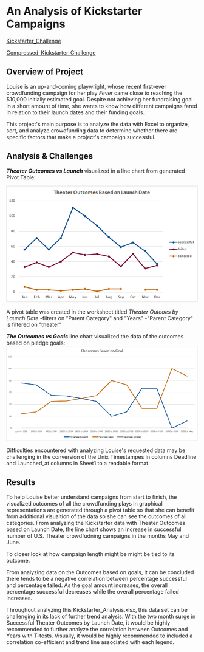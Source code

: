 # **An Analysis of Kickstarter Campaigns**

[Kickstarter_Challenge](https://github.com/vzhang90/Kickstarter_Analysis/blob/main/Kickstarter_Challenge.xlsx)

[Compressed_Kickstarter_Challenge](https://github.com/vzhang90/Kickstarter_Analysis/blob/main/Kickstarter_Challenge.zip)

## Overview of Project

Louise is an up-and-coming playwright, whose recent first-ever crowdfunding campaign for her play *Fever* came close to reaching the $10,000 initially estimated goal. Despite not achieving her fundraising goal in a short amount of time, she wants to know how different campaigns fared in relation to their launch dates and their funding goals. 

This project's main purpose is to analyze the data with Excel to organize, sort, and analyze crowdfunding data to determine whether there are specific factors that make a project's campaign successful.

## Analysis & Challenges
***Theater Outcomes vs Launch*** visualized in a line chart from generated Pivot Table:

![Theater_Outcomes_vs_Launch](https://github.com/vzhang90/Kickstarter_Analysis/blob/main/Theater_Outcomes_vs_Launch.png)

A pivot table was created in the worksheet titled *Theater Outcoes by Launch Date*
  -filters on "Parent Category" and "Years"
    -"Parent Category" is filtered on "theater"
    

***The Outcomes vs Goals*** line chart visualized the data of the outcomes based on pledge goals:
![Outcomes_vs_Goals](https://github.com/vzhang90/Kickstarter_Analysis/blob/main/Outcomes_vs_Goals.png)


Difficulties encountered with analyzing Louise's requested data may be challenging in the conversion of the Unix Timestampes in columns Deadline and Launched_at columns in Sheet1 to a readable format.

## Results

To help Louise better understand campaigns from start to finish, the visualized outcomes of all the crowdfunding plays in graphical representations are generated through a pivot table so that she can benefit from additional visualtion of the data so she can see the outcomes of all categories. From analyzing the Kickstarter data with Theater Outcomes based on Launch Date, the line chart shows an increase in successful number of U.S. Theater crowdfudning campaigns in the months May and June.  

To closer look at how campaign length might be might be tied to its outcome.

From analyzing data on the Outcomes based on goals, it can be concluded there tends to be a negative correlation between percentage successful and percentage failed. As the goal amount increases, the overall percentage successful decreases while the overall percentage failed increases.

Throughout analyzing this Kickstarter_Analysis.xlsx, this data set can be challenging in its lack of further trend analysis. With the two month surge in Successful Theater Outcomes by Launch Date, it would be highly recommended to further analyze the correlation between Outcomes and Years with T-tests. Visually, it would be highly recommended to included a correlation co-efficient and trend line associated with each legend. 
